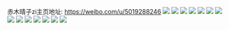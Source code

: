 赤木晴子zi主页地址: https://weibo.com/u/5019288246 
![](https://wx4.sinaimg.cn/mw2000/005tGqa2ly1h9ggj5xv4cj31o0280qv5.jpg) 
![](https://wx4.sinaimg.cn/mw2000/005tGqa2ly1h9ggj4pw91j31o0280hdt.jpg) 
![](https://wx4.sinaimg.cn/mw2000/005tGqa2ly1h9ggj8bioej31o0280hdt.jpg) 
![](https://wx4.sinaimg.cn/mw2000/005tGqa2ly1h9ggj99vw0j33402c0b2b.jpg) 
![](https://wx4.sinaimg.cn/mw2000/005tGqa2ly1h9ggjb929yj33402c01l0.jpg) 
![](https://wx4.sinaimg.cn/mw2000/005tGqa2ly1h9ggjctcu9j32c0340qv8.jpg) 
![](https://wx4.sinaimg.cn/mw2000/005tGqa2ly1h9ggje7k7jj33402c0npf.jpg) 
![](https://wx4.sinaimg.cn/mw2000/005tGqa2ly1h9ggjgbf8uj30wi15ogux.jpg) 
![](https://wx4.sinaimg.cn/mw2000/005tGqa2ly1h9ggjfpwqyj33402c0e85.jpg) 
![](https://wx4.sinaimg.cn/mw2000/005tGqa2ly1h0vo2nix05j32c0340u0x.jpg) 
![](https://wx4.sinaimg.cn/mw2000/005tGqa2ly1h0vo2oj6hoj31o0280b29.jpg) 
![](https://wx4.sinaimg.cn/mw2000/005tGqa2ly1h0vo2qjxwoj32c0340hdv.jpg) 
![](https://wx4.sinaimg.cn/mw2000/005tGqa2ly1gx9avjyhz9j32c03401ky.jpg) 
![](https://wx4.sinaimg.cn/mw2000/005tGqa2ly1gx9aviig1zj32c035je84.jpg) 
